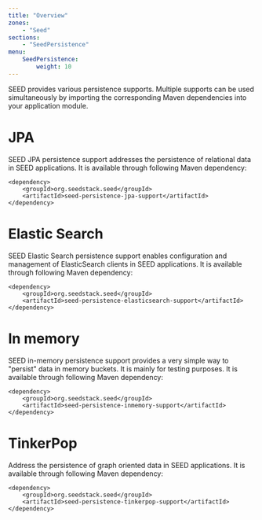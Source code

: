 ```yaml
---
title: "Overview"
zones:
    - "Seed"
sections:
    - "SeedPersistence"
menu:
    SeedPersistence:
        weight: 10
---
```


SEED provides various persistence supports. Multiple supports can be used simultaneously 
by importing the corresponding Maven dependencies into your application module.

# JPA

SEED JPA persistence support addresses the persistence of relational data in SEED applications. It is available through 
following Maven dependency:

    <dependency>
        <groupId>org.seedstack.seed</groupId>
        <artifactId>seed-persistence-jpa-support</artifactId>
    </dependency>

# Elastic Search

SEED Elastic Search persistence support enables configuration and management of ElasticSearch clients in SEED applications. 
It is available through following Maven dependency:

    <dependency>
        <groupId>org.seedstack.seed</groupId>
        <artifactId>seed-persistence-elasticsearch-support</artifactId>
    </dependency>

# In memory

SEED in-memory persistence support provides a very simple way to "persist" data in memory buckets. It is mainly for
testing purposes. It is available through following Maven dependency:

    <dependency>
        <groupId>org.seedstack.seed</groupId>
        <artifactId>seed-persistence-inmemory-support</artifactId>
    </dependency>

# TinkerPop

Address the persistence of graph oriented data in SEED applications. It is available through following Maven dependency:

    <dependency>
        <groupId>org.seedstack.seed</groupId>
        <artifactId>seed-persistence-tinkerpop-support</artifactId>
    </dependency>

